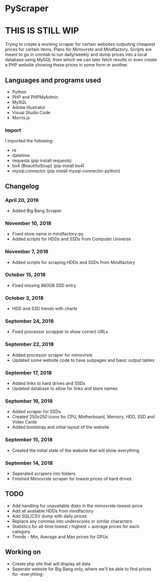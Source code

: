 # PyScraper
# THIS IS STILL WIP

Trying to create a working scraper for certain websites outputing cheapest prices for certain items. Plans for Mimovrste and Mindfactory. Scripts are meant to go in crontab to run daily/weekly and dump prices into a local database using MySQL from which we can later fetch results or even create a PHP website showing these prices in some form or another. 

## Languages and programs used

* Python
* PHP and PHPMyAdmin
* MySQL
* Adobe Illustrator
* Visual Studio Code
* Morris.js

### Import

I imported the following: 
* re
* datetime
* requests (pip install requests)
* bs4 (BeautifulSoup) (pip install bs4)
* mysql.connector (pip install mysql-connector-python)

## Changelog

### April 20, 2019

* Added Big Bang Scraper

### November 10, 2018

* Fixed store name in mindfactory-py
* Added scripts for HDDs and SSDs from Computer Universe

### November 7, 2018

* Added scripts for scraping HDDs and SSDs from Mindfactory

### October 15, 2018

* Fixed missing 960GB SSD entry

### October 3, 2018

* HDD and SSD trends with charts

### September 24, 2018

* Fixed processor scrapper to show correct URLs

### September 22, 2018

* Added processor scraper for mimovrste
* Updated some website code to have subpages and basic output tables

### September 17, 2018

* Added links to hard drives and SSDs
* Updated database to allow for links and store names

### September 16, 2018

* Added scraper for SSDs
* Created 250x250 icons for CPU, Motherboard, Memory, HDD, SSD and Video Cards
* Added bootstrap and initial layout of the website

### September 15, 2018

* Created the initial state of the website that will show everything

### September 14, 2018

* Seperated scrapers into folders
* Finished Mimovrste scraper for lowest prices of hard drives

## TODO

+ Add handling for unavailable disks in the mimovrste-lowest-price
+ Add all available HDDs from mindfactory
+ Add SQL/CSV dump with daily prices
+ Replace any commas into underscores or similar characters
+ Statistics for all-time lowest / highest + average prices for each category
+ Trends - Min, Average and Max prices for GPUs

## Working on

+ Create php site that will display all data 
+ Seperate website for Big Bang only, where we'll be able to find prices for -everything-

